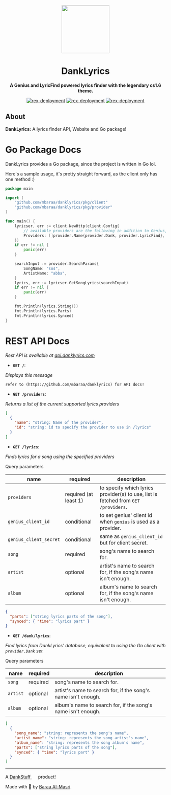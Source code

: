 <div align="center">
  <a href="https://danklyrics.com" target="_blank"><img src="https://danklyrics.com/static/favicon.png" width="150" /></a>

  <h1>DankLyrics</h1>
  <p>
    <strong>A Genius and LyricFind powered lyrics finder with the legendary cs1.6 theme.</strong>
  </p>
  <p>
    <a href="https://goreportcard.com/report/github.com/mbaraa/danklyrics"><img alt="rex-deployment" src="https://goreportcard.com/badge/github.com/mbaraa/danklyrics"/></a>
    <a href="https://godoc.org/github.com/mbaraa/danklyrics"><img alt="rex-deployment" src="https://godoc.org/github.com/mbaraa/danklyrics?status.png"/></a>
    <a href="https://github.com/mbaraa/danklyrics/actions/workflows/rex-deploy.yml"><img alt="rex-deployment" src="https://github.com/mbaraa/danklyrics/actions/workflows/rex-deploy.yml/badge.svg"/></a>
  </p>
</div>

## About

**DankLyrics:** A lyrics finder API, Website and Go package!

# Go Package Docs

DankLyrics provides a Go package, since the project is written in Go lol.

Here's a sample usage, it's pretty straight forward, as the client only has one method :)

```go
package main

import (
	"github.com/mbaraa/danklyrics/pkg/client"
	"github.com/mbaraa/danklyrics/pkg/provider"
)

func main() {
	lyricser, err := client.NewHttp(client.Config{
        // available providers are the following in addition to Genius, and you need to provide client id and token to use it.
		Providers: []provider.Name{provider.Dank, provider.LyricFind},
	})
	if err != nil {
		panic(err)
	}

	searchInput := provider.SearchParams{
		SongName: "sos",
        ArtistName: "abba",
	}
    lyrics, err := lyricser.GetSongLyrics(searchInput)
	if err != nil {
		panic(err)
	}

    fmt.Println(lyrics.String())
    fmt.Println(lyrics.Parts)
    fmt.Println(lyrics.Synced)
}
```

# REST API Docs

_Rest API is available at [api.danklyrics.com](https://api.danklyrics.com)_

- **`GET /`**:

_Displays this message_

```
refer to (https://github.com/mbaraa/danklyrics) for API docs!
```

- **`GET /providers`**:

_Returns a list of the current supported lyrics providers_

```json
[
  {
    "name": "string: Name of the provider",
    "id": "string: id to specify the provider to use in /lyrics"
  }
]
```

- **`GET /lyrics`**:

_Finds lyrics for a song using the specified providers_

Query parameters

| name                   | required              | description                                                                        |
| ---------------------- | --------------------- | ---------------------------------------------------------------------------------- |
| `providers`            | required (at least 1) | to specify which lyrics provider(s) to use, list is fetched from `GET /providers`. |
| `genius_client_id`     | conditional           | to set genius' client id when `genius` is used as a provider.                      |
| `genius_client_secret` | conditional           | same as `genius_client_id` but for client secret.                                  |
| `song`                 | required              | song's name to search for.                                                         |
| `artist`               | optional              | artist's name to search for, if the song's name isn't enough.                      |
| `album`                | optional              | album's name to search for, if the song's name isn't enough.                       |

```json
{
  "parts": ["string lyrics parts of the song"],
  "synced": { "time": "lyrics part" }
}
```

- **`GET /dank/lyrics`**:

_Find lyrics from DankLyrics' database, equivalent to using the Go client with `provider.Dank` set_

Query parameters

| name     | required | description                                                   |
| -------- | -------- | ------------------------------------------------------------- |
| `song`   | required | song's name to search for.                                    |
| `artist` | optional | artist's name to search for, if the song's name isn't enough. |
| `album`  | optional | album's name to search for, if the song's name isn't enough.  |

```json
[
  {
    "song_name": "string: represents the song's name",
    "artist_name": "string: represents the song artist's name",
    "album_name": "string: represents the song album's name",
    "parts": ["string lyrics parts of the song"],
    "synced": { "time": "lyrics part" }
  }
]
```

---

A [DankStuff <img height="16" width="16" src="https://dankstuff.net/assets/favicon.ico" />](https://dankstuff.net) product!

Made with 🧉 by [Baraa Al-Masri](https://mbaraa.com).
